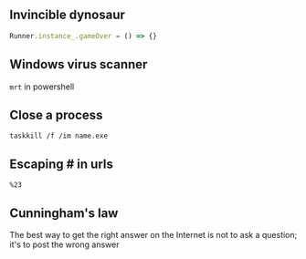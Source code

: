 ﻿## Invincible dynosaur
```js
Runner.instance_.gameOver = () => {}
```

## Windows virus scanner

`mrt` in powershell

## Close a process

`taskkill /f /im name.exe`

## Escaping # in urls

`%23`

## Cunningham's law

The best way to get the right answer on the Internet is not to ask a question; it's to post the wrong answer